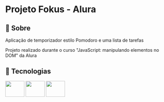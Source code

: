 <h1>Projeto Fokus - Alura</h1>

<h2>📃 Sobre</h2>
<p>Aplicação de temporizador estilo Pomodoro e uma lista de tarefas</p>
<p>Projeto realizado durante o curso "JavaScript: manipulando elementos no DOM" da Alura</p>

## 🚀 Tecnologias

<div style="display: inline-block;">
  <img height="50" width="60" src="https://cdn.jsdelivr.net/gh/devicons/devicon/icons/html5/html5-original.svg" />
  <img height="50" width="60" src="https://cdn.jsdelivr.net/gh/devicons/devicon/icons/css3/css3-original.svg" />
  <img height="50" width="60" src="https://cdn.jsdelivr.net/gh/devicons/devicon/icons/javascript/javascript-original.svg" />
</div>
<br>
